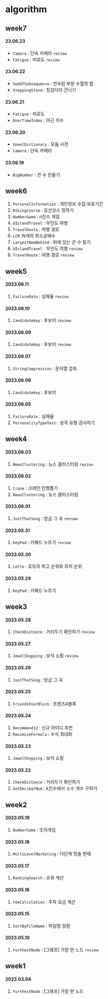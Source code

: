 # algorithm

## week7

#### 23.06.23
- `Camera` : 단속 카메라 `review`
- `Fatigue` : 피로도 `review`

#### 23.06.22
- `SumOfSubsequence` : 연속된 부분 수열의 합
- `SteppingStone` : 징검다리 건너기
#### 23.06.21
- `Fatigue` : 피로도
- `OverTimeIndex` : 야근 지수

#### 23.06.20
- `VowelDictionary` : 모음 사전
- `Camera` : 단속 카메라

#### 23.06.19
- `BigNumber` : 큰 수 만들기

## week6
1. `PersonalInformation` : 개인정보 수집 유효기간
2. `HikingCourse` : 등산코스 정하기
3. `NumberGame` : n진수 게임
4. `UIslandTravel` : 무인도 여행
5. `TravelRoute` : 여행 경로
6. `LCM` :N개의 최소공배수
7. `LargestNumBehind` : 뒤에 있는 큰 수 찾기
8. `UIslandTravel` : 무인도 여행 `review`
9. `TravelRoute` : 여행 경로 `review`

## week5

#### 2023.06.11
1. `FailureRate` : 실패율 `review` 

#### 2023.06.10
1. `CandidateKey` : 후보키 `review`

#### 2023.06.09
1. `CandidateKey` : 후보키 `review`

#### 2023.06.07
1. `StringCompression` : 문자열 압축

#### 2023.06.06
1. `CandidateKey` : 후보키

#### 2023.06.05
1. `FailureRate` : 실패율
2. `PersonalityTypeTest` : 성격 유형 검사하기

## week4

#### 2023.06.03
1. `NewsClustering` : 뉴스 클러스터링 `review`

#### 2023.06.02
1. `Crane` : 크레인 인형뽑기
2. `NewsClustering` : 뉴스 클러스터링

#### 2023.06.01
1. `JustThatSong` : 방금 그 곡 `review`

#### 2023.05.31
1. `KeyPad` : 키패드 누르기 `review`

#### 2023.05.30
1. `Lotto` : 로또의 최고 순위와 최저 순위

#### 2023.05.29
1. `KeyPad` : 키패드 누르기

## week3

#### 2023.05.28
1. `CheckDistance` : 거리두기 확인하기 `review`

#### 2023.05.27
1. `JewelShopping` : 보석 쇼핑 `review`

#### 2023.05.26
1. `JustThatSong` : 방금 그 곡

#### 2023.05.25
1. `FriendsFourBlock` : 프렌즈4블록

#### 2023.05.24
1. `RecommendId` : 신규 아이디 추천
2. `MaximizeFormula` : 수식 최대화

#### 2023.05.23
1. `JewelShopping` : 보석 쇼핑

#### 2023.05.22
1. `CheckDistance` : 거리두기 확인하기
2. `GetDecimalNum` : k진수에서 소수 개수 구하기

## week2

#### 2023.05.19
1. `NumberGame` : 숫자게임

#### 2023.05.18
1. `MultiLevelMarketing` : 다단계 칫솔 판매

#### 2023.05.17
1. `RankingSearch` : 순위 계산

#### 2023.05.16
1. `FeeCalculation` : 주차 요금 계산

#### 2023.05.15
1. `SortByFileName` : 파일명 정렬

#### 2023.05.10
1. `FurthestNode` : [그래프] 가장 먼 노드 `review`

## week1

#### 2023.03.04
1. `FurthestNode` : [그래프] 가장 먼 노드


